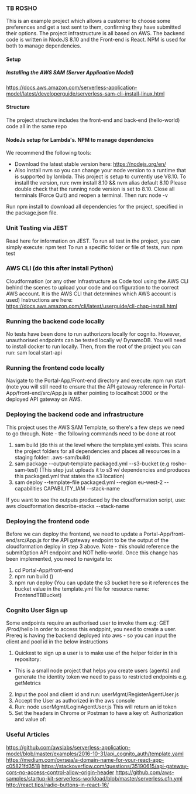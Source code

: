 ### TB ROSHO
This is an example project which allows a customer to choose some preferences and get a text sent to them, confirming they have submitted their options.
The project infrastructure is all based on AWS. The backend code is written in NodeJS 8.10 and the Front-end is React. NPM is used for both to manage dependencies.

#### Setup
##### Installing the AWS SAM (Server Application Model)
https://docs.aws.amazon.com/serverless-application-model/latest/developerguide/serverless-sam-cli-install-linux.html 


#### Structure
The project structure includes the front-end and back-end (hello-world) code all in the same repo
#### NodeJs setup for Lambda's. NPM to manage dependencies
We recommend the following tools:
- Download the latest stable version here: https://nodejs.org/en/
- Also install nvm so you can change your node version to a runtime that is supported by lambda. This project is setup to currently use V8.10. 
To install the version, run: nvm install 8.10 && nvm alias default 8.10
Please double check that the running node version is set to 8.10. Close all terminals (Force Quit) and reopen a terminal. Then run: node -v

Run npm install to download all dependencies for the project, specified in the package.json file.

### Unit Testing via JEST
Read here for information on JEST.
To run all test in the project, you can simply execute:
npm test
To run a specific folder or file of tests, run:
npm test <path to file here>

### AWS CLI (do this after install Python)
Cloudformation (or any other Infrastructure as Code tool using the AWS CLI behind the scenes to upload your code and configuration to the correct AWS account. It is the AWS CLI that determines which AWS account is used)
Instructions are here: https://docs.aws.amazon.com/cli/latest/userguide/cli-chap-install.html 

### Running the backend code locally
No tests have been done to run authorizors locally for cognito. However, unauthorised endpoints can be tested locally w/ DynamoDB.
You will need to install docker to run locally. Then, from the root of the project you can run:
sam local start-api

### Running the frontend code locally
Navigate to the Portal-App/Front-end directory and execute: npm run start (note you will still need to ensure that the API gateway reference in Portal-App/front-end/src/App.js is either pointing to localhost:3000 or the deployed API gateway on AWS.

### Deploying the backend code and infrastructure
This project uses the AWS SAM Template, so there's a few steps we need to go through. Note - the following commands need to be done at root
1) sam build (do this at the level where the template.yml exists. This scans the project folders for all dependencies and places all resources in a staging folder: .aws-sam/build)
2) sam package --output-template packaged.yml --s3-bucket <bucketName> (e.g rosho-sam-test) (This step just uploads it to s3 w/ dependencies and produces this packaged.yml that states the s3 location)
3) sam deploy --template-file packaged.yml --region eu-west-2 --capabilities CAPABILITY_IAM --stack-name <stack-name>

If you want to see the outputs produced by the cloudformation script, use:
aws cloudformation describe-stacks --stack-name <stack-name>

### Deploying the frontend code
Before we can deploy the frontend, we need to update a Portal-App/front-end/src/App.js for the API gateway endpoint to be the output of the cloudformation deploy in step 3 above. Note - this should reference the submitOption API endpoint and NOT hello-world. Once this change has been implemented, you need to navigate to: 
1) cd Portal-App/front-end
2) npm run build ()
3) npm run deploy (You can update the s3 bucket here so it references the bucket value in the template.yml file for resource name: FrontendTBBucket)


### Cognito User Sign up
Some endpoints require an authorised user to invoke them e.g: GET /Prod/hello
In order to access this endppint, you need to create a user. Prereq is having the backend deployed into aws - so you can input the client and pool id in the below instructions

1) Quickest to sign up a user is to make use of the helper folder in this repository:
- This is a small node project that helps you create users (agents) and generate the identity token we need to pass to restricted endpoints e.g. getMetrics
2) Input the pool and client id and run: userMgmt/RegisterAgentUser.js 
3) Accept the User as authorized in the aws console
4) Run: node userMgmt/LoginAgentUser.js This will return an id token    
5) Set the headers in Chrome or Postman to have a key of: Authorization and value of: <id token>

### Useful Articles
https://github.com/awslabs/serverless-application-model/blob/master/examples/2016-10-31/api_cognito_auth/template.yaml
https://medium.com/ovrsea/a-domain-name-for-your-react-app-c05821fd3518 
https://stackoverflow.com/questions/35190615/api-gateway-cors-no-access-control-allow-origin-header
https://github.com/aws-samples/startup-kit-serverless-workload/blob/master/serverless.cfn.yml
http://react.tips/radio-buttons-in-react-16/